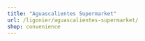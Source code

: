 ```yaml
---
title: "Aguascalientes Supermarket"
url: /ligonier/aguascalientes-supermarket/
shop: convenience
---
```

